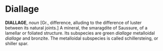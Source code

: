# Diallage

**DIALLAGE**, _noun_ \[Gr., difference, alluding to the difference of luster between its natural joints.\] A mineral, the smaragdite of Saussure, of a lamellar or foliated structure. Its subspecies are green _diallage_ metalloidal _diallage_ and bronzite. The metalloidal subspecies is called schillersteing, or shiller spar.